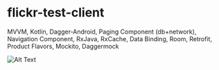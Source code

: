 # flickr-test-client

MVVM, Kotlin, Dagger-Android, Paging Component (db+network), Navigation Component, RxJava, RxCache, Data Binding, Room, Retrofit, Product Flavors, Mockito, Daggermock

![Alt Text](https://github.com/nurjan84/Flickr-client/blob/master/preview.gif)
